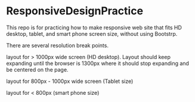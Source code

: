 ResponsiveDesignPractice
========================

This repo is for practicing how to make responsive web site that fits HD desktop, tablet, and smart phone screen size, without using Bootstrp. 

There are several resolution break points. 

layout for > 1000px wide screen (HD desktop). 
Layout should keep expanding until the browser is 1300px where it should stop expanding and be centered on the page. 

layout for 800px - 1000px wide screen (Tablet size)

layout for < 800px (smart phone size) 

